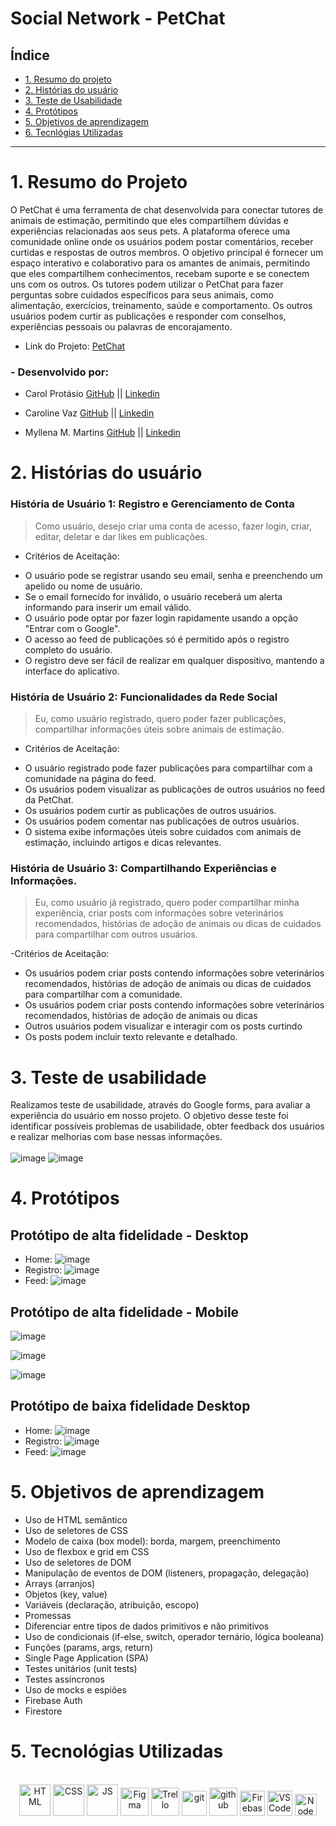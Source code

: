 # Social Network - PetChat

## Índice

* [1. Resumo do projeto](#1-resumo-do-projeto)
* [2. Histórias do usuário](#2-histórias-do-usuário)
* [3. Teste de Usabilidade](#3-teste-de-usabilidade)
* [4. Protótipos](#4-protótipos)
* [5. Objetivos de aprendizagem](#5-objetivos-de-aprendizagem)	
* [6. Tecnlógias Utilizadas](#6-Tecnológias-Utilizadas)


***

# 1. Resumo do Projeto

O PetChat é uma ferramenta de chat desenvolvida para conectar tutores de animais de estimação, permitindo que eles compartilhem dúvidas e experiências relacionadas aos seus pets. A plataforma oferece uma comunidade online onde os usuários podem postar comentários, receber curtidas e respostas de outros membros. O objetivo principal é fornecer um espaço interativo e colaborativo para os amantes de animais, permitindo que eles compartilhem conhecimentos, recebam suporte e se conectem uns com os outros. Os tutores podem utilizar o PetChat para fazer perguntas sobre cuidados específicos para seus animais, como alimentação, exercícios, treinamento, saúde e comportamento. Os outros usuários podem curtir as publicações e responder com conselhos, experiências pessoais ou palavras de encorajamento.

* Link do Projeto: [PetChat](https://social-network-1e938.web.app/)

### - <strong>Desenvolvido por</strong>:
* Carol Protásio
 [GitHub](https://github.com/carolprotasio) || [Linkedin](https://www.linkedin.com/in/carol-prot%C3%A1sio-8b4a34249/) 

* Caroline Vaz
 [GitHub](https://github.com/carolvaz98) || [Linkedin](https://www.linkedin.com/in/caroline-v-b95019121/) 

* Myllena M. Martins
 [GitHub](https://github.com/myllenammartins) || [Linkedin](https://www.linkedin.com/in/myllenamirandamartins/)

# 2. Histórias do usuário

### <strong>História de Usuário 1: Registro e Gerenciamento de Conta</strong>

> Como usuário, desejo criar uma conta de acesso, fazer login, criar, editar, deletar e dar likes em publicações.

- Critérios de Aceitação:
* O usuário pode se registrar usando seu email, senha e preenchendo um apelido ou nome de usuário.
* Se o email fornecido for inválido, o usuário receberá um alerta informando para inserir um email válido.
* O usuário pode optar por fazer login rapidamente usando a opção "Entrar com o Google".
* O acesso ao feed de publicações só é permitido após o registro completo do usuário.
* O registro deve ser fácil de realizar em qualquer dispositivo, mantendo a interface do aplicativo.

### <strong>História de Usuário 2: Funcionalidades da Rede Social</strong>

> Eu, como usuário registrado, quero poder fazer publicações, compartilhar informações úteis sobre animais de estimação.

- Critérios de Aceitação:
* O usuário registrado pode fazer publicações para compartilhar com a comunidade na página do feed.
* Os usuários podem visualizar as publicações de outros usuários no feed da PetChat.
* Os usuários podem curtir as publicações de outros usuários.
* Os usuários podem comentar nas publicações de outros usuários.
* O sistema exibe informações úteis sobre cuidados com animais de estimação, incluindo artigos e dicas relevantes.

### <strong>História de Usuário 3: Compartilhando Experiências e Informações.</strong>

> Eu, como usuário já registrado, quero poder compartilhar minha experiência, criar posts com informações sobre veterinários recomendados, histórias de adoção de animais ou dicas de cuidados para compartilhar com outros usuários.

-Critérios de Aceitação:

* Os usuários podem criar posts contendo informações sobre veterinários recomendados, histórias de adoção de animais ou dicas de cuidados para compartilhar com a comunidade.
* Os usuários podem criar posts contendo informações sobre veterinários recomendados, histórias de adoção de animais ou dicas 
* Outros usuários podem visualizar e interagir com os posts curtindo
* Os posts podem incluir texto relevante e detalhado.

# 3. Teste de usabilidade
Realizamos teste de usabilidade, através do Google forms, para avaliar a experiência do usuário em nosso projeto. O objetivo desse teste foi identificar possíveis problemas de usabilidade, obter feedback dos usuários e realizar melhorias com base nessas informações.
<br><br>
![image](./src/img/testeUsabilidade.png)
![image](./src/img/testesResult.png)

# 4. Protótipos
## Protótipo de alta fidelidade - Desktop
- Home:
![image](./src/img/Home%20-%20Desktop.png)
- Registro:
![image](./src/img/registro%20-%20Desktop.png)
- Feed:
![image](./src/img/Feed_desktop.png)
## Protótipo de alta fidelidade - Mobile

![image](./src/img/Home%20-%20Mobile.png)

![image](./src/img/Registro%20-%20Mobile.png)

![image](./src/img/Feed%20-%20Mobile.png)
## Protótipo de baixa fidelidade Desktop
- Home:
![image](./src/img/home%20-%20Desktop%20_baixa.png)
- Registro:
![image](./src/img/registro_desktop_baixa.png)
- Feed: 
![image](./src/img/feed-%20desktop_baixa.png)

# 5. Objetivos de aprendizagem

<ul>
  <li>Uso de HTML semântico</li> 
  <li>Uso de seletores de CSS</li> 
  <li>Modelo de caixa (box model): borda, margem, preenchimento</li>  
  <li>Uso de flexbox e grid em CSS</li> 
  <li>Uso de seletores de DOM</li> 
  <li>Manipulação de eventos de DOM (listeners, propagação, delegação)</li> 
  <li>Arrays (arranjos)</li> 
  <li>Objetos (key, value)</li> 
  <li>Variáveis (declaração, atribuição, escopo)</li> 
  <li>Promessas</li> 
  <li>Diferenciar entre tipos de dados primitivos e não primitivos</li> 
  <li>Uso de condicionais (if-else, switch, operador ternário, lógica booleana)</li> 
  <li>Funções (params, args, return)</li>
  <li>Single Page Application (SPA)</li>  
  <li>Testes unitários (unit tests)</li>
  <li>Testes assíncronos</li>
  <li>Uso de mocks e espiões</li> 
  <li>Firebase Auth</li> 
  <li>Firestore</li> 
</ul>

# 5. Tecnológias Utilizadas

<div align="center">
<br> 
<img alt="HTML" height="50" src="https://cdn2.iconfinder.com/data/icons/designer-skills/128/code-programming-html-markup-develop-layout-language-512.png"> 
<img alt="CSS" height="50" src="https://cdn2.iconfinder.com/data/icons/designer-skills/128/code-programming-css-style-develop-layout-language-512.png">
<img alt="JS" height="50" src="https://cdn2.iconfinder.com/data/icons/designer-skills/128/code-programming-javascript-software-develop-command-language-256.png">
<img alt="Figma" height="45" src="https://cdn4.iconfinder.com/data/icons/logos-brands-in-colors/3000/figma-logo-256.png"/>
<img alt="Trello" height="45" src="https://cdn3.iconfinder.com/data/icons/popular-services-brands-vol-2/512/trello-512.png"/> 
<img alt="git" height="40" src="https://cdn3.iconfinder.com/data/icons/social-media-2169/24/social_media_social_media_logo_git-256.png"/>
<img alt="github" height="45" src="https://cdn1.iconfinder.com/data/icons/unicons-line-vol-3/24/github-256.png"/>
<img alt="Firebase" height="40" width="40" src="https://www.vectorlogo.zone/logos/firebase/firebase-icon.svg"/>
<img alt="VSCode" height="40" width="40" src="https://cdn.iconfinder.com/stored_data/1120289/128/png?token=1687795229-aKDuSQ1CaEgDZFX1ze6t0R8tcJQL5Fd6u7dEp6N%2BRmk%3D"/> 
<img alt="Node" height="35" width="35" src="https://cdn0.iconfinder.com/data/icons/long-shadow-web-icons/512/nodejs-512.png"/>
<br>
<br>
